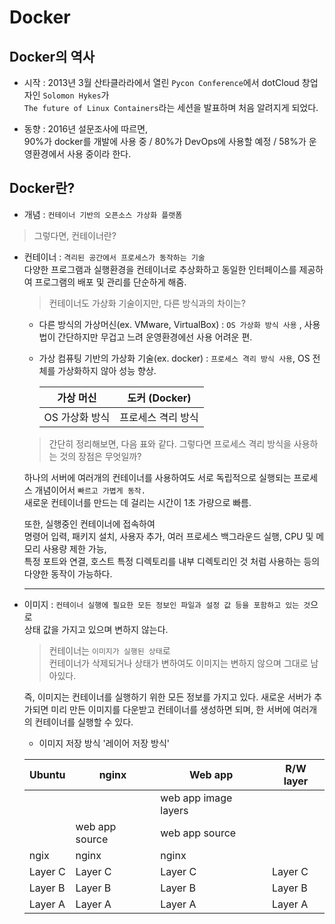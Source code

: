 # Docker

## Docker의 역사

- 시작 : 2013년 3월 산타클라라에서 열린 `Pycon Conference`에서 dotCloud 창업자인 `Solomon Hykes`가   
  `The future of Linux Containers`라는 세션을 발표하며 처음 알려지게 되었다.

- 동향 : 2016년 설문조사에 따르면,    
  90%가 docker를 개발에 사용 중 / 80%가 DevOps에 사용할 예정 / 58%가 운영환경에서 사용 중이라 한다.

## Docker란?

- 개념 : `컨테이너 기반의 오픈소스 가상화 플랫폼`  

 > 그렇다면, 컨테이너란?

- 컨테이너 : `격리된 공간에서 프로세스가 동작하는 기술`  
  다양한 프로그램과 실행환경을 컨테이너로 추상화하고 동일한 인터페이스를 제공하여 프로그램의 배포 및 관리를 단순하게 해줌.
  
  > 컨테이너도 가상화 기술이지만, 다른 방식과의 차이는?
  
  - 다른 방식의 가상머신(ex. VMware, VirtualBox) : `OS 가상화 방식 사용` , 사용법이 간단하지만 무겁고 느려 운영환경에선 사용 어려운 편.
  - 가상 컴퓨팅 기반의 가상화 기술(ex. docker) : `프로세스 격리 방식 사용`, OS 전체를 가상화하지 않아 성능 향상. 
  
      가상 머신 | 도커 (Docker)
      ---|---
      OS 가상화 방식 | 프로세스 격리 방식
 
  > 간단히 정리해보면, 다음 표와 같다.
  > 그렇다면 프로세스 격리 방식을 사용하는 것의 장점은 무엇일까?
  
  하나의 서버에 여러개의 컨테이너를 사용하여도 서로 독립적으로 실행되는 프로세스 개념이어서 `빠르고 가볍게 동작.`  
  새로운 컨테이너를 만드는 데 걸리는 시간이 1초 가량으로 빠름.
  
  또한, 실행중인 컨테이너에 접속하여  
  명령어 입력, 패키지 설치, 사용자 추가, 여러 프로세스 백그라운드 실행, CPU 및 메모리 사용량 제한 가능,   
  특정 포트와 연결, 호스트 특정 디렉토리를 내부 디렉토리인 것 처럼 사용하는 등의 다양한 동작이 가능하다.
  
  ---
  
- 이미지 : `컨테이너 실행에 필요한 모든 정보인 파일과 설정 값 등을 포함하고 있는 것`으로   
  상태 값을 가지고 있으며 변하지 않는다. 
  
  > 컨테이너는 `이미지가 실행된 상태`로    
  > 컨테이너가 삭제되거나 상태가 변하여도 이미지는 변하지 않으며 그대로 남아있다.
  
  즉, 이미지는 컨테이너를 실행하기 위한 모든 정보를 가지고 있다.
  새로운 서버가 추가되면 미리 만든 이미지를 다운받고 컨테이너를 생성하면 되며,
  한 서버에 여러개의 컨테이너를 실행할 수 있다.
  
  - 이미지 저장 방식 '레이어 저장 방식'
  
  Ubuntu | nginx | Web app | R/W layer 
  ----| ---- | ----| ----
   | | | web app image layers
   | | web app source | web app source
   | ngix | nginx | nginx
  Layer C | Layer C | Layer C | Layer C
  Layer B | Layer B | Layer B | Layer B
  Layer A | Layer A | Layer A | Layer A
